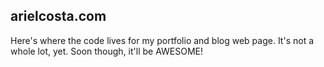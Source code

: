 ## arielcosta.com

Here's where the code lives for my portfolio and blog web page.  It's not a whole lot, yet.  Soon though, it'll be AWESOME!
